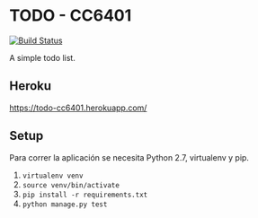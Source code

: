# TODO - CC6401

[![Build Status](https://travis-ci.org/zenbaku/todo-cc6401.svg?branch=master)](https://travis-ci.org/zenbaku/todo-cc6401)

A simple todo list.


## Heroku

https://todo-cc6401.herokuapp.com/

## Setup

Para correr la aplicación se necesita Python 2.7, virtualenv y pip.


1. `virtualenv venv`
2. `source venv/bin/activate`
3. `pip install -r requirements.txt`
4. `python manage.py test`
